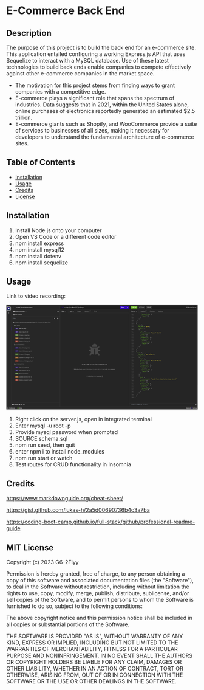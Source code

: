 # E-Commerce Back End

## Description

The purpose of this project is to build the back end for an e-commerce site. This application entailed configuring a working Express.js API that uses Sequelize to interact with a MySQL database. Use of these latest technologies to build back ends enable companies to compete effectively against other e-commerce companies in the market space. 

- The motivation for this project stems from finding ways to grant companies with a competitive edge.
- E-commerce plays a significant role that spans the spectrum of industries. Data suggests that in 2021, within the United States alone, online purchases of electronics reportedly generated an estimated $2.5 trillion.
- E-commerce giants such as Shopify, and WooCommerce provide a suite of services to businesses of all sizes, making it necessary for developers to understand the fundamental architecture of e-commerce sites.

## Table of Contents

- [Installation](#installation)
- [Usage](#usage)
- [Credits](#credits)
- [License](#license)

## Installation

1. Install Node.js onto your computer
2. Open VS Code or a different code editor
3. npm install express
4. npm install mysql12
5. npm install dotenv
6. npm install sequelize

## Usage

Link to video recording: 

![alt text](assets/images/e_commerce_back_end_screenshot.png)

1. Right click on the server.js, open in integrated terminal
2. Enter mysql -u root -p
3. Provide mysql password when prompted
4. SOURCE schema.sql
5. npm run seed, then quit
6. enter npm i to install node_modules
7. npm run start or watch
8. Test routes for CRUD functionality in Insomnia

## Credits

https://www.markdownguide.org/cheat-sheet/

https://gist.github.com/lukas-h/2a5d00690736b4c3a7ba

https://coding-boot-camp.github.io/full-stack/github/professional-readme-guide

## MIT License

Copyright (c) 2023 G6-2Flyy

Permission is hereby granted, free of charge, to any person obtaining a copy of this software and associated documentation files (the "Software"), to deal in the Software without restriction, including without limitation the rights to use, copy, modify, merge, publish, distribute, sublicense, and/or sell copies of the Software, and to permit persons to whom the Software is furnished to do so, subject to the following conditions:

The above copyright notice and this permission notice shall be included in all copies or substantial portions of the Software.

THE SOFTWARE IS PROVIDED "AS IS", WITHOUT WARRANTY OF ANY KIND, EXPRESS OR IMPLIED, INCLUDING BUT NOT LIMITED TO THE WARRANTIES OF MERCHANTABILITY, FITNESS FOR A PARTICULAR PURPOSE AND NONINFRINGEMENT. IN NO EVENT SHALL THE AUTHORS OR COPYRIGHT HOLDERS BE LIABLE FOR ANY CLAIM, DAMAGES OR OTHER LIABILITY, WHETHER IN AN ACTION OF CONTRACT, TORT OR OTHERWISE, ARISING FROM, OUT OF OR IN CONNECTION WITH THE SOFTWARE OR THE USE OR OTHER DEALINGS IN THE SOFTWARE.
